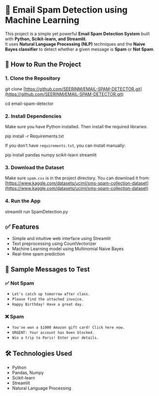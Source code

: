 
# 📧 Email Spam Detection using Machine Learning

This project is a simple yet powerful **Email Spam Detection System** built with **Python, Scikit-learn, and Streamlit**.  
It uses **Natural Language Processing (NLP)** techniques and the **Naive Bayes classifier** to detect whether a given message is **Spam** or **Not Spam**.



## 🚀 How to Run the Project

### 1. **Clone the Repository**

git clone [https://github.com/SEERINM/EMAIL-SPAM-DETECTOR.git](https://github.com/SEERINM/EMAIL-SPAM-DETECTOR.git)

cd email-spam-detector


### 2. **Install Dependencies**

Make sure you have Python installed. Then install the required libraries:


pip install -r Requirements.txt


If you don’t have `requirements.txt`, you can install manually:


pip install pandas numpy scikit-learn streamlit

### 3. **Download the Dataset**

Make sure `spam.csv` is in the project directory. You can download it from:
[https://www.kaggle.com/datasets/uciml/sms-spam-collection-dataset](https://www.kaggle.com/datasets/uciml/sms-spam-collection-dataset)

### 4. **Run the App**

streamlit run SpamDetection.py

## ✅ Features

* Simple and intuitive web interface using Streamlit
* Text preprocessing using CountVectorizer
* Machine Learning model using Multinomial Naive Bayes
* Real-time spam prediction


## 🧪 Sample Messages to Test

### ✅ Not Spam

* `Let's catch up tomorrow after class.`
* `Please find the attached invoice.`
* `Happy Birthday! Have a great day.`

### ❌ Spam

* `You've won a $1000 Amazon gift card! Click here now.`
* `URGENT: Your account has been blocked.`
* `Win a trip to Paris! Enter your details.`

## 🛠️ Technologies Used

* Python
* Pandas, Numpy
* Scikit-learn
* Streamlit
* Natural Language Processing



